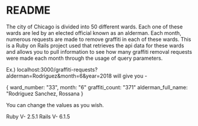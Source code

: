 # README

The city of Chicago is divided into 50 different wards. Each one of these wards are led by an elected official known as an alderman. Each month, numerous requests are made to remove graffiti in each of these wards. This is a Ruby on Rails project used that retrieves the api data for these wards and allows you to pull information to see how many graffiti removal requests were made each month through the usage of query parameters. 

Ex.) localhost:3000/graffiti-requests?alderman=Rodriguez&month=6&year=2018 will give you -

  {
  ward_number: "33",
  month: "6"
  graffiti_count: "371"
  alderman_full_name: "Rodriguez Sanchez, Rossana
  }
  
  You can change the values as you wish. 
  
  Ruby V- 2.5.1
  Rails V- 6.1.5
  
